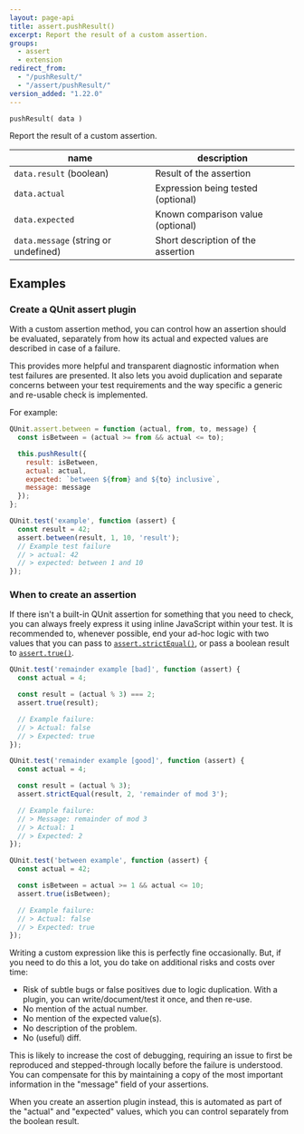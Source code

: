 ```yaml
---
layout: page-api
title: assert.pushResult()
excerpt: Report the result of a custom assertion.
groups:
  - assert
  - extension
redirect_from:
  - "/pushResult/"
  - "/assert/pushResult/"
version_added: "1.22.0"
---
```


`pushResult( data )`

Report the result of a custom assertion.

| name | description |
|------|-------------|
| `data.result` (boolean) | Result of the assertion |
| `data.actual` | Expression being tested (optional) |
| `data.expected` | Known comparison value (optional) |
| `data.message` (string or undefined) | Short description of the assertion |

## Examples

### Create a QUnit assert plugin

With a custom assertion method, you can control how an assertion should be evaluated, separately from how its actual and expected values are described in case of a failure.

This provides more helpful and transparent diagnostic information when test failures are presented. It also lets you avoid duplication and separate concerns between your test requirements and the way specific a generic and re-usable check is implemented.

For example:

```js
QUnit.assert.between = function (actual, from, to, message) {
  const isBetween = (actual >= from && actual <= to);

  this.pushResult({
    result: isBetween,
    actual: actual,
    expected: `between ${from} and ${to} inclusive`,
    message: message
  });
};

QUnit.test('example', function (assert) {
  const result = 42;
  assert.between(result, 1, 10, 'result');
  // Example test failure
  // > actual: 42
  // > expected: between 1 and 10
});
```

### When to create an assertion

If there isn't a built-in QUnit assertion for something that you need to check, you can always freely express it using inline JavaScript within your test. It is recommended to, whenever possible, end your ad-hoc logic with two values that you can pass to [`assert.strictEqual()`](./strictEqual.md), or pass a boolean result to [`assert.true()`](./true.md).

```js
QUnit.test('remainder example [bad]', function (assert) {
  const actual = 4;

  const result = (actual % 3) === 2;
  assert.true(result);

  // Example failure:
  // > Actual: false
  // > Expected: true
});

QUnit.test('remainder example [good]', function (assert) {
  const actual = 4;

  const result = (actual % 3);
  assert.strictEqual(result, 2, 'remainder of mod 3');

  // Example failure:
  // > Message: remainder of mod 3
  // > Actual: 1
  // > Expected: 2
});

QUnit.test('between example', function (assert) {
  const actual = 42;

  const isBetween = actual >= 1 && actual <= 10;
  assert.true(isBetween);

  // Example failure:
  // > Actual: false
  // > Expected: true
});
```

Writing a custom expression like this is perfectly fine occasionally. But, if you need to do this a lot, you do take on additional risks and costs over time:

* Risk of subtle bugs or false positives due to logic duplication.
  With a plugin, you can write/document/test it once, and then re-use.
* No mention of the actual number.
* No mention of the expected value(s).
* No description of the problem.
* No (useful) diff.

This is likely to increase the cost of debugging, requiring an issue to first be reproduced and stepped-through locally before the failure is understood. You can compensate for this by maintaining a copy of the most important information in the "message" field of your assertions.

When you create an assertion plugin instead, this is automated as part of the "actual" and "expected" values, which you can control separately from the boolean result.
